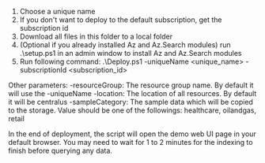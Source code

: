 1. Choose a unique name
2. If you don't want to deploy to the default subscription, get the subscription id
3. Download all files in this folder to a local folder
4. (Optional if you already installed Az and Az.Search modules) run .\setup.ps1 in an admin window to install Az and Az.Search modules
5. Run following command:
.\Deploy.ps1 -uniqueName <unique_name> -subscriptionId <subscription_id>

Other parameters:
-resourceGroup: The resource group name. By default it will use the -uniqueName
-location: The location of all resources. By default it will be centralus
-sampleCategory: The sample data which will be copied to the storage. Value should be one of the followings: healthcare, oilandgas, retail

In the end of deployment, the script will open the demo web UI page in your default browser. You may need to wait for 1 to 2 minutes for the indexing to finish before querying any data.